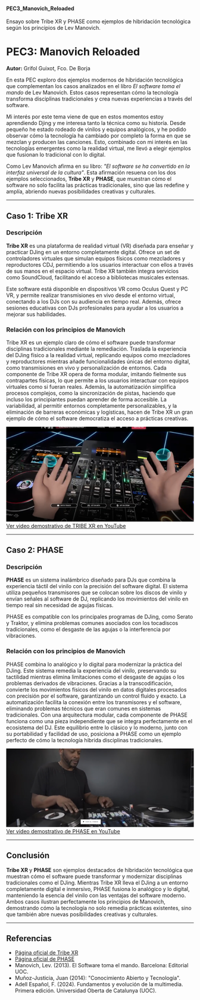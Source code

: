 #### PEC3_Manovich_Reloaded
Ensayo sobre Tribe XR y PHASE como ejemplos de hibridación tecnológica según los principios de Lev Manovich.



# PEC3: Manovich Reloaded  
**Autor:** Grifol Guixot, Fco. De Borja

En esta PEC exploro dos ejemplos modernos de hibridación tecnológica que complementan los casos analizados en el libro *El software toma el mando* de Lev Manovich. Estos casos representan cómo la tecnología transforma disciplinas tradicionales y crea nuevas experiencias a través del software. 

Mi interés por este tema viene de que en estos momentos estoy aprendiendo Djing y me interesa tanto la técnica como su historía. Desde pequeño he estado rodeado de vinilos y equipos analógicos, y he podido observar cómo la tecnología ha cambiado por completo la forma en que se mezclan y producen las canciones. Esto, combinado con mi interés en las tecnologías emergentes como la realidad virtual, me llevó a elegir ejemplos que fusionan lo tradicional con lo digital. 

Como Lev Manovich afirma en su libro: *"El software se ha convertido en la interfaz universal de la cultura"*. Esta afirmación resuena con los dos ejemplos seleccionados, **Tribe XR** y **PHASE**, que muestran cómo el software no solo facilita las prácticas tradicionales, sino que las redefine y amplía, abriendo nuevas posibilidades creativas y culturales. 

---

## Caso 1: Tribe XR  

### Descripción  
**Tribe XR** es una plataforma de realidad virtual (VR) diseñada para enseñar y practicar DJing en un entorno completamente digital. Ofrece un set de controladores virtuales que simulan equipos físicos como mezcladores y reproductores CDJ, permitiendo a los usuarios interactuar con ellos a través de sus manos en el espacio virtual. Tribe XR también integra servicios como SoundCloud, facilitando el acceso a bibliotecas musicales extensas. 

Este software está disponible en dispositivos VR como Oculus Quest y PC VR, y permite realizar transmisiones en vivo desde el entorno virtual, conectando a los DJs con su audiencia en tiempo real. Además, ofrece sesiones educativas con DJs profesionales para ayudar a los usuarios a mejorar sus habilidades.

### Relación con los principios de Manovich
Tribe XR es un ejemplo claro de cómo el software puede transformar disciplinas tradicionales mediante la remediación. Traslada la experiencia del DJing físico a la realidad virtual, replicando equipos como mezcladores y reproductores mientras añade funcionalidades únicas del entorno digital, como transmisiones en vivo y personalización de entornos. Cada componente de Tribe XR opera de forma modular, imitando fielmente sus contrapartes físicas, lo que permite a los usuarios interactuar con equipos virtuales como si fueran reales. Además, la automatización simplifica procesos complejos, como la sincronización de pistas, haciendo que incluso los principiantes puedan aprender de forma accesible. La variabilidad, al permitir entornos completamente personalizables, y la eliminación de barreras económicas y logísticas, hacen de Tribe XR un gran ejemplo de cómo el software democratiza el acceso a prácticas creativas.

![Tribe XR](media/TRIBE_01.jpg)
[Ver video demostrativo de TRIBE XR en YouTube](https://www.youtube.com/watch?v=4ozVajBkbec)


---

## Caso 2: PHASE  

### Descripción  
**PHASE** es un sistema inalámbrico diseñado para DJs que combina la experiencia táctil del vinilo con la precisión del software digital. El sistema utiliza pequeños transmisores que se colocan sobre los discos de vinilo y envían señales al software de DJ, replicando los movimientos del vinilo en tiempo real sin necesidad de agujas físicas.

PHASE es compatible con los principales programas de DJing, como Serato y Traktor, y elimina problemas comunes asociados con los tocadiscos tradicionales, como el desgaste de las agujas o la interferencia por vibraciones.

### Relación con los principios de Manovich
PHASE combina lo analógico y lo digital para modernizar la práctica del DJing. Este sistema remedia la experiencia del vinilo, preservando su tactilidad mientras elimina limitaciones como el desgaste de agujas o los problemas derivados de vibraciones. Gracias a la transcodificación, convierte los movimientos físicos del vinilo en datos digitales procesados con precisión por el software, garantizando un control fluido y exacto. La automatización facilita la conexión entre los transmisores y el software, eliminando problemas técnicos que eran comunes en sistemas tradicionales. Con una arquitectura modular, cada componente de PHASE funciona como una pieza independiente que se integra perfectamente en el ecosistema del DJ. Este equilibrio entre lo clásico y lo moderno, junto con su portabilidad y facilidad de uso, posiciona a PHASE como un ejemplo perfecto de cómo la tecnología hibrida disciplinas tradicionales.

![PHASE](media/PHASE_01.jpg)
[Ver video demostrativo de PHASE en YouTube](https://www.youtube.com/watch?v=jPEDi0tm7ss)


---

## Conclusión  
**Tribe XR** y **PHASE** son ejemplos destacados de hibridación tecnológica que muestran cómo el software puede transformar y modernizar disciplinas tradicionales como el DJing. Mientras Tribe XR lleva el DJing a un entorno completamente digital e inmersivo, PHASE fusiona lo analógico y lo digital, manteniendo la esencia del vinilo con las ventajas del software moderno. Ambos casos ilustran perfectamente los principios de Manovich, demostrando cómo la tecnología no solo remedia prácticas existentes, sino que también abre nuevas posibilidades creativas y culturales.

---

## Referencias  
- [Página oficial de Tribe XR](https://www.tribexr.com)  
- [Página oficial de PHASE](https://www.phasedj.com)  
- Manovich, Lev. (2013). El Software toma el mando. Barcelona: Editorial UOC.
- Muñoz-Justicia, Juan (2014): "Conocimiento Abierto y Tecnología".
- Adell Español, F. (2024). Fundamentos y evolución de la multimedia. Primera edición. Universidad Oberta de Catalunya (UOC).

 
